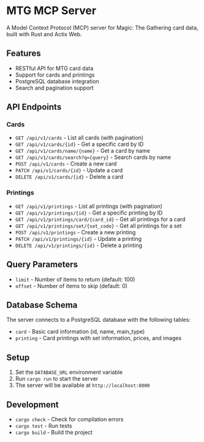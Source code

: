 # MTG MCP Server

A Model Context Protocol (MCP) server for Magic: The Gathering card data, built with Rust and Actix Web.

## Features

- RESTful API for MTG card data
- Support for cards and printings
- PostgreSQL database integration
- Search and pagination support

## API Endpoints

### Cards

- `GET /api/v1/cards` - List all cards (with pagination)
- `GET /api/v1/cards/{id}` - Get a specific card by ID
- `GET /api/v1/cards/name/{name}` - Get a card by name
- `GET /api/v1/cards/search?q={query}` - Search cards by name
- `POST /api/v1/cards` - Create a new card
- `PATCH /api/v1/cards/{id}` - Update a card
- `DELETE /api/v1/cards/{id}` - Delete a card

### Printings

- `GET /api/v1/printings` - List all printings (with pagination)
- `GET /api/v1/printings/{id}` - Get a specific printing by ID
- `GET /api/v1/printings/card/{card_id}` - Get all printings for a card
- `GET /api/v1/printings/set/{set_code}` - Get all printings for a set
- `POST /api/v1/printings` - Create a new printing
- `PATCH /api/v1/printings/{id}` - Update a printing
- `DELETE /api/v1/printings/{id}` - Delete a printing

## Query Parameters

- `limit` - Number of items to return (default: 100)
- `offset` - Number of items to skip (default: 0)

## Database Schema

The server connects to a PostgreSQL database with the following tables:

- `card` - Basic card information (id, name, main_type)
- `printing` - Card printings with set information, prices, and images

## Setup

1. Set the `DATABASE_URL` environment variable
2. Run `cargo run` to start the server
3. The server will be available at `http://localhost:8000`

## Development

- `cargo check` - Check for compilation errors
- `cargo test` - Run tests
- `cargo build` - Build the project